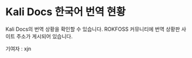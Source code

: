 # Kali Docs 한국어 번역 현황

Kali Docs의 번역 상황을 확인할 수 있습니다. ROKFOSS 커뮤니티에 번역 상황판 사이트 주소가 게시되어 있습니다.

기여자 : xjn
